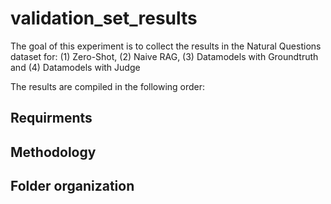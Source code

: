# validation_set_results

The goal of this experiment is to collect the results in the Natural Questions dataset for: (1) Zero-Shot, (2) Naive RAG, (3) Datamodels with Groundtruth and (4) Datamodels with Judge

The results are compiled in the following order:



## Requirments


## Methodology

## Folder organization